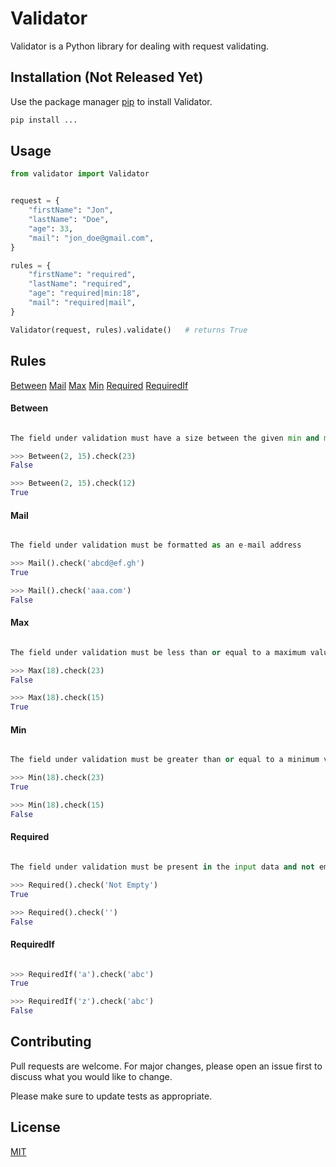 # Validator

Validator is a Python library for dealing with request validating.

## Installation (Not Released Yet)

Use the package manager [pip](https://pip.pypa.io/en/stable/) to install Validator.

```bash
pip install ...
```

## Usage

```python
from validator import Validator


request = {
    "firstName": "Jon",
    "lastName": "Doe",
    "age": 33,
    "mail": "jon_doe@gmail.com",
}

rules = {
    "firstName": "required",
    "lastName": "required",
    "age": "required|min:18",
    "mail": "required|mail",
}

Validator(request, rules).validate()   # returns True

```

## Rules
<div>
<p>
<a href="#Between">Between</a>
<a href="#Mail">Mail</a>
<a href="#Max">Max</a>
<a href="#Min">Min</a>
<a href="#Required">Required</a>
<a href="#RequiredIf">RequiredIf</a>
</p>
</div><a name="Between"/>

#### Between
```python

The field under validation must have a size between the given min and max

>>> Between(2, 15).check(23)
False

>>> Between(2, 15).check(12)
True


```
<a name="Mail"/>

#### Mail
```python

The field under validation must be formatted as an e-mail address

>>> Mail().check('abcd@ef.gh')
True

>>> Mail().check('aaa.com')
False


```
<a name="Max"/>

#### Max
```python

The field under validation must be less than or equal to a maximum value

>>> Max(18).check(23)
False

>>> Max(18).check(15)
True


```
<a name="Min"/>

#### Min
```python

The field under validation must be greater than or equal to a minimum value

>>> Min(18).check(23)
True

>>> Min(18).check(15)
False


```
<a name="Required"/>

#### Required
```python

The field under validation must be present in the input data and not empty

>>> Required().check('Not Empty')
True

>>> Required().check('')
False


```
<a name="RequiredIf"/>

#### RequiredIf
```python

>>> RequiredIf('a').check('abc')
True

>>> RequiredIf('z').check('abc')
False


```

## Contributing
Pull requests are welcome. For major changes, please open an issue first to discuss what you would like to change.

Please make sure to update tests as appropriate.

## License
[MIT](https://choosealicense.com/licenses/mit/)

